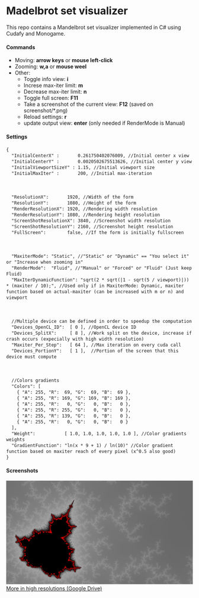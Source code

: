 # Madelbrot set visualizer

This repo contains a Mandelbrot set visualizer implemented in C# using Cudafy and Monogame.

#### Commands
- Moving: **arrow keys** or **mouse left-click**
- Zooming: **w,a** or **mouse weel**
- Other:
  - Toggle info view: **i**
  - Increse max-iter limit: **m**
  - Decrease max-iter limit: **n**
  - Toggle full screen: **F11**
  - Take a screenshot of the current view: **F12** (saved on screenshot/*.png)
  - Reload settings: **r**
  - update output view: **enter** (only needed if RenderMode is Manual)

#### Settings
```
{
  "InitialCenterX" :       0.261750402076009, //Initial center x view
  "InitialCenterY" :       0.0020502675513626, //Initial center y view
  "InitialViewportSizeY" : 1.15, //Initial viewport size
  "InitialMaxIter" :       200, //Initial max-iteration
  
  
  
  "ResolutionX":       1920, //Width of the form
  "ResolutionY":       1080, //Height of the form
  "RenderResolutionX": 1920, //Rendering width resolution
  "RenderResolutionY": 1080, //Rendering height resolution
  "ScreenShotResolutionX": 3840, //Screenshot width resolution
  "ScreenShotResolutionY": 2160, //Screenshot height resolution
  "FullScreen":        false, //If the form is initially fullscreen
  
  
  
  "MaxiterMode": "Static", //"Static" or "Dynamic" == "You select it" or "Increase when zooming in"
  "RenderMode":  "Fluid", //"Manual" or "Forced" or "Fluid" (Just keep Fluid)
  "MaxIterDynamicFunction": "sqrt(2 * sqrt(|1 - sqrt(5 / viewport)|)) * (maxiter / 10);", //Used only if in MaxiterMode: Dynamic, maxiter function based on actual-maxiter (can be increased with m or n) and viewport
  
  
  
  //Multiple device can be defined in order to speedup the computation
  "Devices_OpenCL_ID":  [ 0 ], //OpenCL device ID
  "Devices_SplitX":     [ 8 ], //Work split on the device, increase if crash occurs (expecially with high width resolution)
  "Maxiter_Per_Step":   [ 64 ], //Max iteration on every cuda call
  "Devices_PortionY":   [ 1 ],  //Portion of the screen that this device must compute
  
  
  
  //Colors gradients
  "Colors": [
    { "A": 255, "R":  69, "G":  69, "B":  69 },
    { "A": 255, "R": 169, "G": 169, "B": 169 },
    { "A": 255, "R":   0, "G":   0, "B":   0 },
    { "A": 255, "R": 255, "G":   0, "B":   0 },
    { "A": 255, "R": 139, "G":   0, "B":   0 },
    { "A": 255, "R":   0, "G":   0, "B":   0 }
  ],
  "Weight":           [ 1.0, 1.0, 1.0, 1.0, 1.0 ], //Color gradients weights
  "GradientFunction": "ln(x * 9 + 1) / ln(10)" //Color gradient function based on maxiter reach of every pixel (x^0.5 also good)
}
```

#### Screenshots
![Preview](screen.jpg)
[More in high resolutions (Google Drive)](https://drive.google.com/drive/folders/1BXczlQU5Tz98VtBfL1rYTEiUtj2X5KoT?usp=sharing)

